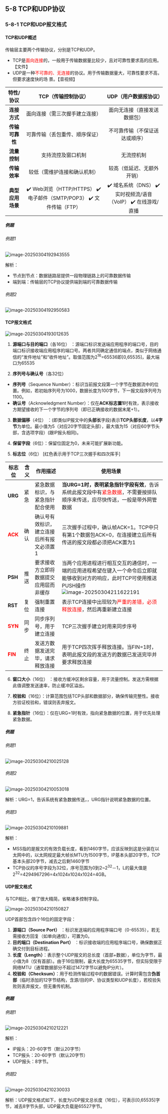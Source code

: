 ## 5-8 TCP和UDP协议

### 5-8-1 TCP和UDP报文格式

#### TCP和UDP概述

传输层主要两个传输协议，分别是TCP和UDP。

- TCP是<font color="red">面向连接</font>的，一般用于传输数据量比较少，且对可靠性要求高的应用。【文件】
- UDP是一种<font color="red">不可靠的、无连接</font>的协议。用于传输数据量大，可靠性要求不高，但要求速度快的场
  景。【音视频】

|  **特性/协议**   |                   **TCP（传输控制协议）**                    |                  **UDP（用户数据报协议）**                  |
| :--------------: | :----------------------------------------------------------: | :---------------------------------------------------------: |
|   **连接方式**   |                面向连接（需三次握手建立连接）                |                面向无连接（直接发送数据包）                 |
|  **传输可靠性**  |                可靠传输（丢包重传、顺序保证）                |               不可靠传输（不保证送达或顺序）                |
|   **流量控制**   |                      支持流控及窗口机制                      |                         无流控机制                          |
|   **传输效率**   |                 较低（需维护连接和确认机制）                 |                 较高（低延迟、无额外开销）                  |
| **典型应用场景** | ✔️ Web浏览（HTTP/HTTPS） ✔️ 电子邮件（SMTP/POP3） ✔️ 文件传输（FTP） | ✔️ 域名系统（DNS） ✔️ 实时视频流/语音（VoIP） ✔️ 在线游戏/直播 |

##### 例题

###### 例题1

![image-20250304192943555](https://img.yatjay.top/md/20250304192943610.png)

解析：

- 节点到节点：数据链路层提供一段物理链路上的可靠数据传输
- 端到端：传输层的TCP协议提供端到端的可靠数据传输

###### 例题2

![image-20250304192950583](https://img.yatjay.top/md/20250304192950618.png)

#### TCP报文格式

![image-20250304193012635](https://img.yatjay.top/md/20250304193012682.png)

1.  **源端口与目的端口**（各16位） ：源端口标识发送端应用程序的端口号，目的端口标识接收端应用程序的端口号。两者共同确定通信的端点，类似于网络通信的“发件地址”和“收件地址”。取值范围为2<sup>16</sup>=65536即[0,65535]，最大端口为65535

2.  **序列号与确认号**（各32位） 
   
   - **序列号**（Sequence Number）：标识当前报文段第一个字节在数据流中的位置。例如，若初始序列号为1000，数据长度为100字节，下一报文段序列号为1100。 
   - **确认号**（Acknowledgment Number）：仅在**ACK标志置1**时有效，表示接收方期望接收的下一个字节的序列号（即已正确接收的数据末尾+1）。
   
3.  **数据偏移**（4位） ：(即类似IP报文中的**头部长**字段)表示**TCP头部长度**，以**4字节**为单位。最小值为5（对应20字节固定头部），最大值为15（对应60字节头部，含选项字段）(跟IP报头相同)。

4.  **保留字段**（6位）：保留位固定为0，未来可能扩展新功能。

5.  **标志位**（6位） [红色表示用于TCP三次握手和四次挥手]

   | 标志位                           | 含义 | 作用描述                                  | 使用场景                                                     |
   | -------------------------------- | ---- | ----------------------------------------- | ------------------------------------------------------------ |
   | **URG**                          | 紧急 | 紧急数据标识，与紧急指针配合使用          | **当URG=1时，表明紧急指针字段有效**，告诉系统此报文段中有<font color="red">紧急数据</font>，不需要按排队顺序来传送，应尽快传送，一般是带外网管数据 |
   | <font color="red">**ACK**</font> | 确认 | 确认号有效标识，建立连接后所有报文必须置1 | 三次握手过程中，确认帧ACK=1。TCP中只有第1个数据包ACK=0，在连接建立后所有传送的报文段都必须把ACK置为1 |
   | **PSH**                          | 推送 | 要求接收方立即将数据提交应用层而非缓存    | 当两个应用进程进行相互交互的通信时，一端的应用进程希望在键入一个命令后立即就能够收到对方的响应，此时TCP可使用推送PUSH操作![image-20250304211622191](https://img.yatjay.top/md/20250304211622225.png) |
   | **RST**                          | 复位 | 强制重置连接                              | 表示TCP连接中出现较为<font color="red">严重的差错，必须释放连接</font>，然后再重新建立连接 |
   | <font color="red">**SYN**</font> | 同步 | 同步序列号，用于建立连接                  | TCP三次握手建立时用来同步序号                                |
   | <font color="red">**FIN**</font> | 终止 | 发送方数据发送完毕，请求释放连接          | 用于TCP四次挥手释放连接。当FIN=1时，表明此报文段的发送方的数据已发送完毕并要求释放连接 |

6.  **窗口大小**（16位） ：接收方缓冲区剩余容量，用于流量控制。发送方需根据此值调整发送速率，防止缓冲区溢出。

7.  **校验和**（16位）：计算范围包括TCP头部和数据部分，确保传输完整性。接收方验证校验和，错误则丢弃报文。

8.  **紧急指针**（16位）：仅在URG=1时有效，指向紧急数据的位置，用于优先处理紧急数据。

##### 例题

###### 例题1

![image-20250304210025128](https://img.yatjay.top/md/20250304210025182.png)

###### 例题2

![image-20250304210053018](https://img.yatjay.top/md/20250304210053057.png)

解析：URG=1，告诉系统有紧急数据传送，，URG指针说明紧急数据的位置。

###### 例题3

![image-20250304210109881](https://img.yatjay.top/md/20250304210109923.png)

解析：

- MSS指的是报文的有效负载长度，看到1460字节，应该反映到这是分装在以太网中的，以太网规定最大帧长MTU为1500字节，IP基本头部20字节，TCP基本头部20字节，减去之后剩1460字节
- TCP协议的序号字段为32位，序号范围为0到2~2<sup>32</sup>－1，L的最大值是2<sup>32</sup>=4294967296=4x1024x1024x1024=4GB。

#### UDP报文格式

与TCP相比，做了很大精简，省略诸多控制字段。

![image-20250304210150827](https://img.yatjay.top/md/20250304210150863.png)

UDP首部包含四个16位的固定字段：
1. **源端口（Source Port）** ：标识发送端的应用程序端口号（0-65535），若无需接收方回复（如单向通信），可置为0。
2. **目的端口（Destination Port）** ：标识接收端的应用程序端口号，确保数据正确交付到目标进程。
3. **长度（Length）**：表示整个UDP报文的总长度（首部+数据），单位为字节，最小值为8（仅有首部）。由于16位限制，最大长度为65535字节，但实际受限于网络MTU（通常数据部分不超过1472字节以避免IP分片）。
4. **校验和（Checksum）**：用于检测传输过程中的数据错误。计算时需包含**伪首部**（临时添加的12字节结构，含源/目的IP、协议类型和UDP长度），若校验失败则丢弃报文，但无重传机制。

##### 例题

###### 例题1

![image-20250304210212221](https://img.yatjay.top/md/20250304210212260.png)

解析：

- IP报头：20-60字节（默认20字节）
- TCP报头：20-60字节（默认20字节）
- UDP报头：8字节。

###### 例题2

![image-20250304210230033](https://img.yatjay.top/md/20250304210230075.png)

解析：UDP报文格式如下，长度为UDP报文总长度（16位），可表示[0,65535]字节，减去8字节头部，UDP最大负载是65527字节。